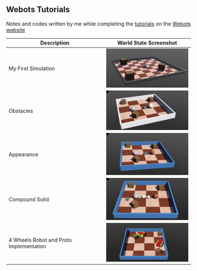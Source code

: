 ## Webots Tutorials

Notes and codes written by me while completing the [tutorials](https://cyberbotics.com/doc/guide/tutorials) on the [Webots website](https://cyberbotics.com/)

| Description | World State Screenshot |
| ------ | ------ |
| My First Simulation | <img src="https://github.com/trunc8/webots_tutorial/blob/assets/my_first_simulation.png" width="250">  |
| Obstacles | <img src="https://github.com/trunc8/webots_tutorial/blob/assets/obstacles.png" width="250">  |
| Appearance | <img src="https://github.com/trunc8/webots_tutorial/blob/assets/appearance.png" width="250">  |
| Compound Solid | <img src="https://github.com/trunc8/webots_tutorial/blob/assets/compound_solid.png" width="250">  |
| 4 Wheels Robot and Proto Implementation | <img src="https://github.com/trunc8/webots_tutorial/blob/assets/4_wheeled_robot_and_proto.png" width="250">  |

